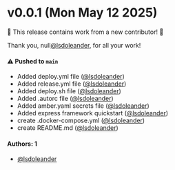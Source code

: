 # v0.0.1 (Mon May 12 2025)

:tada: This release contains work from a new contributor! :tada:

Thank you, null[@lsdoleander](https://github.com/lsdoleander), for all your work!

#### ⚠️ Pushed to `main`

- Added deploy.yml file ([@lsdoleander](https://github.com/lsdoleander))
- Added release.yml file ([@lsdoleander](https://github.com/lsdoleander))
- Added deploy.sh file ([@lsdoleander](https://github.com/lsdoleander))
- Added .autorc file ([@lsdoleander](https://github.com/lsdoleander))
- Added amber.yaml secrets file ([@lsdoleander](https://github.com/lsdoleander))
- Added express framework quickstart ([@lsdoleander](https://github.com/lsdoleander))
- create .docker-compose.yml ([@lsdoleander](https://github.com/lsdoleander))
- create README.md ([@lsdoleander](https://github.com/lsdoleander))

#### Authors: 1

- [@lsdoleander](https://github.com/lsdoleander)
